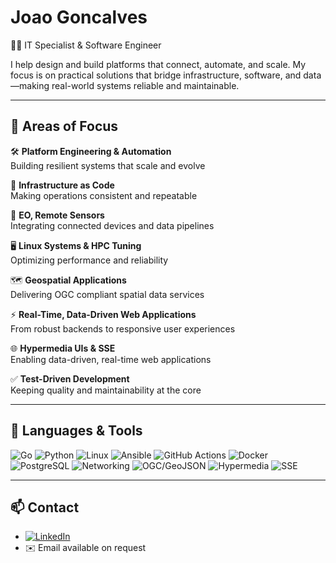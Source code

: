 # Joao Goncalves

👨‍💻 IT Specialist & Software Engineer

I help design and build platforms that connect, automate, and scale. My focus is on practical solutions that bridge infrastructure, software, and data—making real-world systems reliable and maintainable.

---

## 🚀 Areas of Focus

🛠️ **Platform Engineering & Automation**  
Building resilient systems that scale and evolve

🔧 **Infrastructure as Code**  
Making operations consistent and repeatable

📡 **EO, Remote Sensors**  
Integrating connected devices and data pipelines

🖥️ **Linux Systems & HPC Tuning**  
Optimizing performance and reliability

🗺️ **Geospatial Applications**  
Delivering OGC compliant spatial data services

⚡ **Real-Time, Data-Driven Web Applications**  
From robust backends to responsive user experiences

🌐 **Hypermedia UIs & SSE**  
Enabling data-driven, real-time web applications

✅ **Test-Driven Development**  
Keeping quality and maintainability at the core

---

## 🧰 Languages & Tools

![Go](https://img.shields.io/badge/-Go-00ADD8?style=flat-square&logo=go&logoColor=white)
![Python](https://img.shields.io/badge/-Python-3776AB?style=flat-square&logo=python&logoColor=white)
![Linux](https://img.shields.io/badge/-Linux-FCC624?style=flat-square&logo=linux&logoColor=black)
![Ansible](https://img.shields.io/badge/-Ansible-EE0000?style=flat-square&logo=ansible&logoColor=white)
![GitHub Actions](https://img.shields.io/badge/-GitHub%20Actions-2088FF?style=flat-square&logo=github-actions&logoColor=white)
![Docker](https://img.shields.io/badge/-Docker-2496ED?style=flat-square&logo=docker&logoColor=white)
![PostgreSQL](https://img.shields.io/badge/-PostgreSQL-336791?style=flat-square&logo=postgresql&logoColor=white)
![Networking](https://img.shields.io/badge/-Networking-007396?style=flat-square)
![OGC/GeoJSON](https://img.shields.io/badge/-OGC/GeoJSON-6E4E9E?style=flat-square)
![Hypermedia](https://img.shields.io/badge/-Hypermedia-FFB300?style=flat-square)
![SSE](https://img.shields.io/badge/-SSE-1E90FF?style=flat-square)

---

## 📫 Contact

- [![LinkedIn](https://img.shields.io/badge/-LinkedIn-0077B5?style=flat-square&logo=linkedin&logoColor=white)](https://www.linkedin.com/in/joaomgon/)
- ✉️ Email available on request
<!--
**joaomdsg/joaomdsg** is a ✨ _special_ ✨ repository because its `README.md` (this file) appears on your GitHub profile.

Here are some ideas to get you started:

- 🔭 I’m currently working on ...
- 🌱 I’m currently learning ...
- 👯 I’m looking to collaborate on ...
- 🤔 I’m looking for help with ...
- 💬 Ask me about ...
- 📫 How to reach me: ...
- 😄 Pronouns: ...
- ⚡ Fun fact: ...
-->
